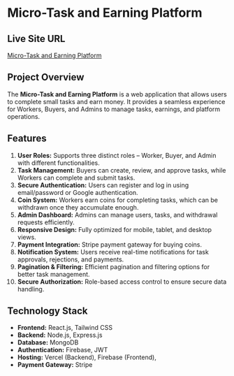 # Micro-Task and Earning Platform



## Live Site URL
[Micro-Task and Earning Platform](https://gigflow-client.web.app/)

## Project Overview
The **Micro-Task and Earning Platform** is a web application that allows users to complete small tasks and earn money. It provides a seamless experience for Workers, Buyers, and Admins to manage tasks, earnings, and platform operations.

## Features
1. **User Roles:** Supports three distinct roles – Worker, Buyer, and Admin with different functionalities.
2. **Task Management:** Buyers can create, review, and approve tasks, while Workers can complete and submit tasks.
3. **Secure Authentication:** Users can register and log in using email/password or Google authentication.
4. **Coin System:** Workers earn coins for completing tasks, which can be withdrawn once they accumulate enough.
5. **Admin Dashboard:** Admins can manage users, tasks, and withdrawal requests efficiently.
6. **Responsive Design:** Fully optimized for mobile, tablet, and desktop views.
7. **Payment Integration:** Stripe payment gateway for buying coins.
8. **Notification System:** Users receive real-time notifications for task approvals, rejections, and payments.
9. **Pagination & Filtering:** Efficient pagination and filtering options for better task management.
10. **Secure Authorization:** Role-based access control to ensure secure data handling.

## Technology Stack
- **Frontend:** React.js, Tailwind CSS
- **Backend:** Node.js, Express.js
- **Database:** MongoDB
- **Authentication:** Firebase, JWT
- **Hosting:** Vercel (Backend), Firebase (Frontend),
- **Payment Gateway:** Stripe


